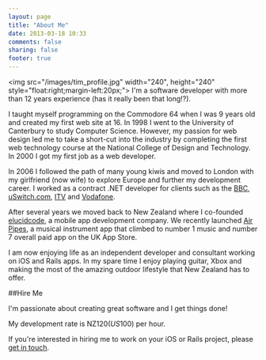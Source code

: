 ```yaml
---
layout: page
title: "About Me"
date: 2013-03-18 10:33
comments: false
sharing: false
footer: true
---
```

<img src="/images/tim_profile.jpg" width="240", height="240" style="float:right;margin-left:20px;">
I'm a software developer with more than 12 years experience (has it really been that long!?).

I taught myself programming on the Commodore 64 when I was 9 years old and created my first web site at 16. In 1998 I went to the University of Canterbury to study Computer Science. However, my passion for web design led me to take a short-cut into the industry by completing the first web technology course at the National College of Design and Technology. In 2000 I got my first job as a web developer.

In 2006 I followed the path of many young kiwis and moved to London with my girlfriend (now wife) to explore Europe and further my development career. I worked as a contract .NET developer for clients such as the [BBC](http://bbcworldwide.com), [uSwitch.com](http://uswitch.com), [ITV](http://itv.com) and [Vodafone](http://vodafone.co.uk).

After several years we moved back to New Zealand where I co-founded [elucidcode](http://elucidcode.com), a mobile app development company. We recently launched [Air Pipes](http://airpip.es), a musical instrument app that climbed to number 1 music and number 7 overall paid app on the UK App Store.

I am now enjoying life as an independent developer and consultant working on iOS and Rails apps. In my spare time I enjoy playing guitar, Xbox and making the most of the amazing outdoor lifestyle that New Zealand has to offer.

##Hire Me

I'm passionate about creating great software and I get things done!

My development rate is NZ$120 (US$100) per hour.

If you're interested in hiring me to work on your iOS or Rails project, please [get in touch](/contact).
